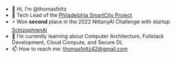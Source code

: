 - 👋 Hi, I’m @thomasfoltz
- 🔭 Tech Lead of the [Philadelphia SmartCity Project](https://pennstatermag.com/campus-life/tool-good)
- ⚡ Won **second** place in the 2022 NittanyAI Challenge with startup [SchizophrenAI](https://nittanyai.psu.edu/alliance-programs/nittany-ai-challenge/results/2022-results/)
- 🌱 I’m currently learning about Computer Architecture, Fullstack Development, Cloud Compute, and Secure DL
- 📫 How to reach me: thomasfoltz42@gmail.com

<!---
thomasfoltz/thomasfoltz is a ✨ special ✨ repository because its `README.md` (this file) appears on your GitHub profile.
You can click the Preview link to take a look at your changes.
--->

